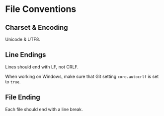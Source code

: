 # File Conventions

## Charset & Encoding

Unicode & UTF8.

## Line Endings

Lines should end with LF, not CRLF.

When working on Windows, make sure that Git setting `core.autocrlf` is set to `true`.

## File Ending

Each file should end with a line break.
